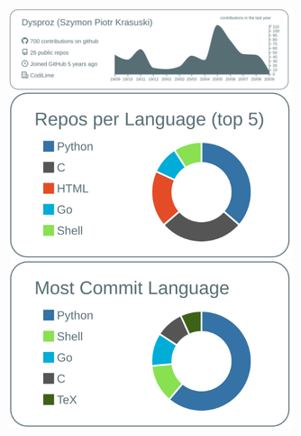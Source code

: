 ![](https://raw.githubusercontent.com/Dysproz/Dysproz/master/profile-summary-card-output/default/0-profile-details.svg)
![](https://raw.githubusercontent.com/Dysproz/Dysproz/master/profile-summary-card-output/default/1-repos-per-language.svg)
![](https://raw.githubusercontent.com/Dysproz/Dysproz/master/profile-summary-card-output/default/2-most-commit-language.svg)
